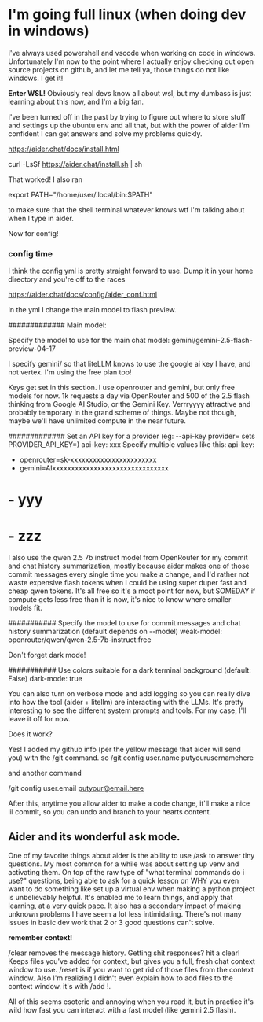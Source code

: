 # I'm going full linux (when doing dev in windows)

I've always used powershell and vscode when working on code in windows.  Unfortunately I'm now to the point where I actually enjoy checking out open source projects on github, and let me tell ya, those things do not like windows. I get it! 

**Enter WSL!**
Obviously real devs know all about wsl, but my dumbass is just learning about this now, and I'm a big fan. 

I've been turned off in the past by trying to figure out where to store stuff and settings up the ubuntu env and all that, but with the power of aider I'm confident I can get answers and solve my problems quickly. 

https://aider.chat/docs/install.html

curl -LsSf https://aider.chat/install.sh | sh

That worked!  I also ran 

export PATH="/home/user/.local/bin:$PATH"

to make sure that the shell terminal whatever knows wtf I'm talking about when I type in aider. 

Now for config! 

### config time
I think the config yml is pretty straight forward to use.  Dump it in your home directory and you're off to the races

https://aider.chat/docs/config/aider_conf.html

In the yml I change the main model to flash preview.  

#############
Main model:

Specify the model to use for the main chat
model: gemini/gemini-2.5-flash-preview-04-17

I specify gemini/ so that liteLLM knows to use the google ai key I have, and not vertex.  I'm using the free plan too! 

Keys get set in this section.  I use openrouter and gemini, but only free models for now. 1k requests a day via OpenRouter and 500 of the 2.5 flash thinking from Google AI Studio, or the Gemini Key.  Verrryyyy attractive and probably temporary in the grand scheme of things.  Maybe not though, maybe we'll have unlimited compute in the near future. 

#############
Set an API key for a provider (eg: --api-key provider=<key> sets PROVIDER_API_KEY=<key>)
api-key: xxx
Specify multiple values like this:
api-key:
- openrouter=sk-xxxxxxxxxxxxxxxxxxxxxxx
- gemini=AIxxxxxxxxxxxxxxxxxxxxxxxxxxxxxxx
#  - yyy
#  - zzz

I also use the qwen 2.5 7b instruct model from OpenRouter for my commit and chat history summarization, mostly because aider makes one of those commit messages every single time you make a change, and I'd rather not waste expensive flash tokens when I could be using super duper fast and cheap qwen tokens.  It's all free so it's a moot point for now, but SOMEDAY if compute gets less free than it is now, it's nice to know where smaller models fit.  

###########
Specify the model to use for commit messages and chat history summarization (default depends on --model)
weak-model: openrouter/qwen/qwen-2.5-7b-instruct:free


Don't forget dark mode!

###########
Use colors suitable for a dark terminal background (default: False)
dark-mode: true


You can also turn on verbose mode and add logging so you can really dive into how the tool (aider + litellm) are interacting with the LLMs. It's pretty interesting to see the different system prompts and tools. For my case, I'll leave it off for now. 

Does it work? 

Yes!  I added my github info (per the yellow message that aider will send you) with the /git command.  so /git config user.name putyourusernamehere

and another command

/git config user.email putyour@email.here

After this, anytime you allow aider to make a code change, it'll make a nice lil commit, so you can undo and branch to your hearts content. 


## Aider and its wonderful ask mode.

One of my favorite things about aider is the ability to use /ask to answer tiny questions.  My most common for a while was about setting up venv and activating them.  On top of the raw type of "what terminal commands do i use?" questions, being able to ask for a quick lesson on WHY you even want to do something like set up a virtual env when making a python project is unbelievably helpful.  It's enabled me to learn things, and apply that learning, at a very quick pace.  It also has a secondary impact of making unknown problems I have seem a lot less intimidating.  There's not many issues in basic dev work that 2 or 3 good questions can't solve. 

**remember context!**

/clear removes the message history.  Getting shit responses? hit a clear! Keeps files you've added for context, but gives you a full, fresh chat context window to use.  /reset is if you want to get rid of those files from the context window.  Also I'm realizing I didn't even explain how to add files to the context window.  it's with /add !.  

All of this seems esoteric and annoying when you read it, but in practice it's wild how fast you can interact with a fast model (like gemini 2.5 flash).